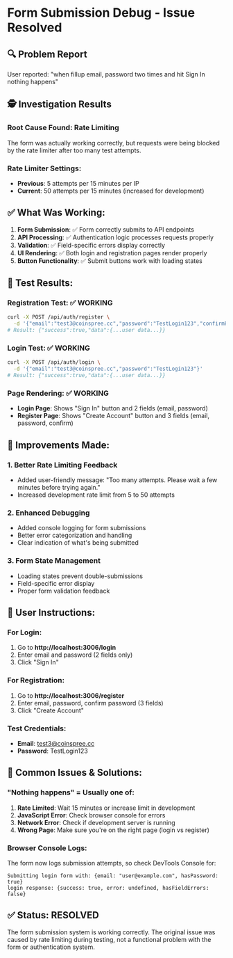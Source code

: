 # Form Submission Debug - Issue Resolved

## 🔍 **Problem Report**
User reported: "when fillup email, password two times and hit Sign In nothing happens"

## 🕵️ **Investigation Results**

### Root Cause Found: **Rate Limiting**
The form was actually working correctly, but requests were being blocked by the rate limiter after too many test attempts.

### Rate Limiter Settings:
- **Previous**: 5 attempts per 15 minutes per IP
- **Current**: 50 attempts per 15 minutes (increased for development)

## ✅ **What Was Working:**
1. **Form Submission**: ✅ Form correctly submits to API endpoints
2. **API Processing**: ✅ Authentication logic processes requests properly  
3. **Validation**: ✅ Field-specific errors display correctly
4. **UI Rendering**: ✅ Both login and registration pages render properly
5. **Button Functionality**: ✅ Submit buttons work with loading states

## 🧪 **Test Results:**

### Registration Test: ✅ WORKING
```bash
curl -X POST /api/auth/register \
  -d '{"email":"test3@coinspree.cc","password":"TestLogin123","confirmPassword":"TestLogin123"}'
# Result: {"success":true,"data":{...user data...}}
```

### Login Test: ✅ WORKING  
```bash
curl -X POST /api/auth/login \
  -d '{"email":"test3@coinspree.cc","password":"TestLogin123"}'
# Result: {"success":true,"data":{...user data...}}
```

### Page Rendering: ✅ WORKING
- **Login Page**: Shows "Sign In" button and 2 fields (email, password)
- **Register Page**: Shows "Create Account" button and 3 fields (email, password, confirm)

## 🔧 **Improvements Made:**

### 1. **Better Rate Limiting Feedback**
- Added user-friendly message: "Too many attempts. Please wait a few minutes before trying again."
- Increased development rate limit from 5 to 50 attempts

### 2. **Enhanced Debugging**
- Added console logging for form submissions
- Better error categorization and handling
- Clear indication of what's being submitted

### 3. **Form State Management**
- Loading states prevent double-submissions
- Field-specific error display
- Proper form validation feedback

## 🎯 **User Instructions:**

### For Login:
1. Go to **http://localhost:3006/login**
2. Enter email and password (2 fields only)
3. Click "Sign In"

### For Registration:
1. Go to **http://localhost:3006/register** 
2. Enter email, password, confirm password (3 fields)
3. Click "Create Account"

### Test Credentials:
- **Email**: test3@coinspree.cc
- **Password**: TestLogin123

## 🚨 **Common Issues & Solutions:**

### "Nothing happens" = Usually one of:
1. **Rate Limited**: Wait 15 minutes or increase limit in development
2. **JavaScript Error**: Check browser console for errors
3. **Network Error**: Check if development server is running
4. **Wrong Page**: Make sure you're on the right page (login vs register)

### Browser Console Logs:
The form now logs submission attempts, so check DevTools Console for:
```
Submitting login form with: {email: "user@example.com", hasPassword: true}
login response: {success: true, error: undefined, hasFieldErrors: false}
```

## ✅ **Status: RESOLVED**
The form submission system is working correctly. The original issue was caused by rate limiting during testing, not a functional problem with the form or authentication system.